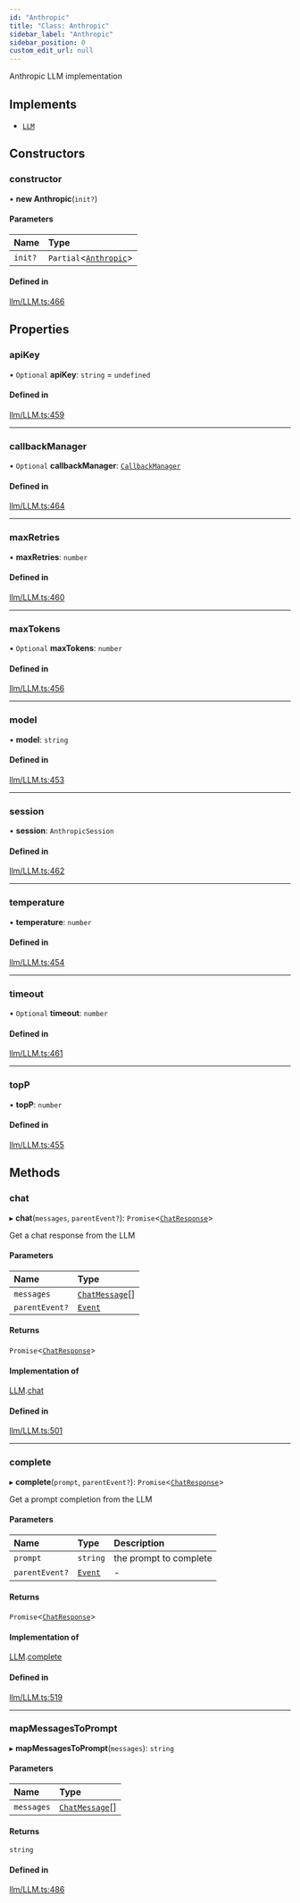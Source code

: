 ```yaml
---
id: "Anthropic"
title: "Class: Anthropic"
sidebar_label: "Anthropic"
sidebar_position: 0
custom_edit_url: null
---
```


Anthropic LLM implementation

## Implements

- [`LLM`](../interfaces/LLM.md)

## Constructors

### constructor

• **new Anthropic**(`init?`)

#### Parameters

| Name | Type |
| :------ | :------ |
| `init?` | `Partial`<[`Anthropic`](Anthropic.md)\> |

#### Defined in

[llm/LLM.ts:466](https://github.com/run-llama/LlamaIndexTS/blob/main/packages/core/src/llm/LLM.ts#L466)

## Properties

### apiKey

• `Optional` **apiKey**: `string` = `undefined`

#### Defined in

[llm/LLM.ts:459](https://github.com/run-llama/LlamaIndexTS/blob/main/packages/core/src/llm/LLM.ts#L459)

___

### callbackManager

• `Optional` **callbackManager**: [`CallbackManager`](CallbackManager.md)

#### Defined in

[llm/LLM.ts:464](https://github.com/run-llama/LlamaIndexTS/blob/main/packages/core/src/llm/LLM.ts#L464)

___

### maxRetries

• **maxRetries**: `number`

#### Defined in

[llm/LLM.ts:460](https://github.com/run-llama/LlamaIndexTS/blob/main/packages/core/src/llm/LLM.ts#L460)

___

### maxTokens

• `Optional` **maxTokens**: `number`

#### Defined in

[llm/LLM.ts:456](https://github.com/run-llama/LlamaIndexTS/blob/main/packages/core/src/llm/LLM.ts#L456)

___

### model

• **model**: `string`

#### Defined in

[llm/LLM.ts:453](https://github.com/run-llama/LlamaIndexTS/blob/main/packages/core/src/llm/LLM.ts#L453)

___

### session

• **session**: `AnthropicSession`

#### Defined in

[llm/LLM.ts:462](https://github.com/run-llama/LlamaIndexTS/blob/main/packages/core/src/llm/LLM.ts#L462)

___

### temperature

• **temperature**: `number`

#### Defined in

[llm/LLM.ts:454](https://github.com/run-llama/LlamaIndexTS/blob/main/packages/core/src/llm/LLM.ts#L454)

___

### timeout

• `Optional` **timeout**: `number`

#### Defined in

[llm/LLM.ts:461](https://github.com/run-llama/LlamaIndexTS/blob/main/packages/core/src/llm/LLM.ts#L461)

___

### topP

• **topP**: `number`

#### Defined in

[llm/LLM.ts:455](https://github.com/run-llama/LlamaIndexTS/blob/main/packages/core/src/llm/LLM.ts#L455)

## Methods

### chat

▸ **chat**(`messages`, `parentEvent?`): `Promise`<[`ChatResponse`](../interfaces/ChatResponse.md)\>

Get a chat response from the LLM

#### Parameters

| Name | Type |
| :------ | :------ |
| `messages` | [`ChatMessage`](../interfaces/ChatMessage.md)[] |
| `parentEvent?` | [`Event`](../interfaces/Event.md) |

#### Returns

`Promise`<[`ChatResponse`](../interfaces/ChatResponse.md)\>

#### Implementation of

[LLM](../interfaces/LLM.md).[chat](../interfaces/LLM.md#chat)

#### Defined in

[llm/LLM.ts:501](https://github.com/run-llama/LlamaIndexTS/blob/main/packages/core/src/llm/LLM.ts#L501)

___

### complete

▸ **complete**(`prompt`, `parentEvent?`): `Promise`<[`ChatResponse`](../interfaces/ChatResponse.md)\>

Get a prompt completion from the LLM

#### Parameters

| Name | Type | Description |
| :------ | :------ | :------ |
| `prompt` | `string` | the prompt to complete |
| `parentEvent?` | [`Event`](../interfaces/Event.md) | - |

#### Returns

`Promise`<[`ChatResponse`](../interfaces/ChatResponse.md)\>

#### Implementation of

[LLM](../interfaces/LLM.md).[complete](../interfaces/LLM.md#complete)

#### Defined in

[llm/LLM.ts:519](https://github.com/run-llama/LlamaIndexTS/blob/main/packages/core/src/llm/LLM.ts#L519)

___

### mapMessagesToPrompt

▸ **mapMessagesToPrompt**(`messages`): `string`

#### Parameters

| Name | Type |
| :------ | :------ |
| `messages` | [`ChatMessage`](../interfaces/ChatMessage.md)[] |

#### Returns

`string`

#### Defined in

[llm/LLM.ts:486](https://github.com/run-llama/LlamaIndexTS/blob/main/packages/core/src/llm/LLM.ts#L486)
